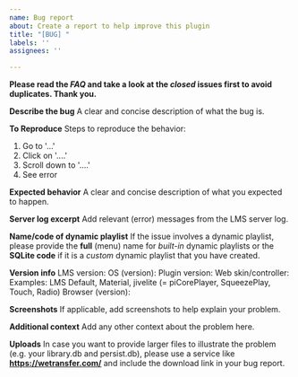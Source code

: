 ```yaml
---
name: Bug report
about: Create a report to help improve this plugin
title: "[BUG] "
labels: ''
assignees: ''

---
```


**Please read the *FAQ* and take a look at the *closed* issues first to avoid duplicates. Thank you.**


**Describe the bug**
A clear and concise description of what the bug is.


**To Reproduce**
Steps to reproduce the behavior:
1. Go to '...'
2. Click on '....'
3. Scroll down to '....'
4. See error

**Expected behavior**
A clear and concise description of what you expected to happen.


**Server log excerpt**
Add relevant (error) messages from the LMS server log.


**Name/code of dynamic playlist**
If the issue involves a dynamic playlist, please provide the **full** (menu) name for *built-in* dynamic playlists or the **SQLite code** if it is a *custom* dynamic playlist that you have created.


**Version info**
LMS version:
OS (version):
Plugin version:
Web skin/controller:  Examples: LMS Default, Material, jivelite (= piCorePlayer, SqueezePlay, Touch, Radio)
Browser (version):


**Screenshots**
If applicable, add screenshots to help explain your problem.


**Additional context**
Add any other context about the problem here.


**Uploads**
In case you want to provide larger files to illustrate the problem (e.g. your library.db and persist.db), please use a service like **https://wetransfer.com/** and include the download link in your bug report.
